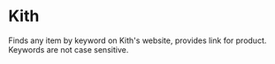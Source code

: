 # Kith
Finds any item by keyword on Kith's website, provides link for product. Keywords are not case sensitive.
